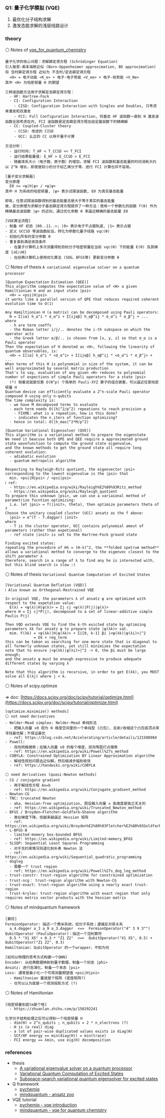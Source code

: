 ### Q1: 量子化学模拟 (VQE)

1. 最优化分子结构求解
2. 激发态能求解的浅层线路设计


### theory

⚪ Notes of [vqe_for_quantum_chemistry](https://www.mindspore.cn/mindquantum/docs/zh-CN/r0.8/vqe_for_quantum_chemistry.html)

```
量子化学的核心问题：求解薛定谔方程 (Schrödinger Equation)
引入玻恩-奥本海默近似 (Born-Oppenheimer approximation, BO approximation) 将 含时薛定谔方程 近似为 不含时/定态薛定谔方程
  <H> = 电子动能 <K_e> + 电子-电子势能 <V_ee> + 电子-核势能 <V_Ne>
其中 <H> 为哈密顿量 H 的期望

三种波函数方法用于求解定态薛定谔方程：
  - HF: Hartree-Fock
  - CI: Configuration Interaction
    - CISD: Configuration Interaction with Singles and Doubles, 只考虑单激发和双激发
    - FCI: Full Configuration Interaction, 将基态 HF 波函数一直到 N 激发波函数全部考虑在内, FCI 波函数是定态薛定谔方程在给定基函数下的精确解
  - CC: Coupled-Cluster theory
    - CCSD: 改进的 CISD
    - UCC: 幺正的 CC 以用于量子计算

方法分析：
  - 运行时间: T_HF < T_CCSD << T_FCI
  - 运行结果能量值: E_HF > E_CCSD > E_FCI
  - 随着体系大小（电子数、原子数）的增加，求解 FCI 波函数和基态能量的时间消耗大约以 2^N 增长，即使是较小的分子如乙烯分子等，进行 FCI 计算也并不容易。

[量子变分求解器]
变分原理
  E0 <= <ψ|H|ψ> / <ψ|ψ>
其中 H 为系统的哈密顿量, |ψ> 表示试探波函数, E0 为真实基态能量

即有，任意试探波函数得到的基态能量总是大于等于真实的基态能量
故，变分原理为求解分子基态薛定谔方程提供了一种方法：使用一个参数化的函数 f(θ) 作为精确基态波函数 |ψ> 的近似，通过优化参数 θ 来逼近精确的基态能量 E0

[VQE算法流程]
- 制备 HF 初态 |00..11..>; |0> 表示电子不占据轨道, |1> 表示占据
- 定义 UCCSD 等波函数拟设，转化为参数化量子线路 vqc(θ)
- 初始化所有的变分参数 θ
- 重复直到满足收敛条件
  - 在量子计算机上多次测量得到目标分子哈密顿量在当前 vqc(θ) 下的能量 E(θ) 及其梯度 {∂E/∂θ} 
  - 在经典计算机上使用优化算法 (SDG、BFGS等) 更新变分参数 θ
```

⚪ Notes of thesis `A variational eigenvalue solver on a quantum processor`

```
[Quantum Expectation Estimation (QEE)]
This algorithm computes the expectation value of <H> a given Hamiltionian H and an input state |psi>
  <H> = <psi|H|psi>
it works like a parallel version of QPE that reduces required coherent evolution time to O(1)

Any Hamiltionian H (a matrix) can be decomposed using Pauli operators:
  H = Σ[iα] h_α^i * σ_α^i + Σ[ijαβ] h_αβ^ij * σ_α^i * σ_β^j + ...
where 
  - h are term coeffs
  - the Roman letter i/j/.. denotes the i-th subspace on which the operator acts
  - the Greek letter α/β/.. is chosen from [x, y, z] so that σ_α is a Pauli operator
Then the expectation of H denoted as <H>, following the linearity of quantum observables, is:
  <H> = Σ[iα] h_α^i * <σ_α^i> + Σ[ijαβ] h_αβ^ij * <σ_α^i * σ_β^j> + ...
When terms of this H is polynomial in size of the system, it can be well arpproximated by several matrix production
That's to say, evaluation of any given <H> reduces to polynomial number of expections of simple Pauli operators for a state |psi>
  (*) 倒着说就是仅靠 O(N^p) 个简单的 Pauli-XYZ 算子的组合嵌套，可以逼近任意哈密顿量 H
Quantum device can efficiently evaluate a 2^n-scale Pauli operator composed H using only n-qubits
The time complexity is: 
  - we have M decomposed terms to evaluate
  - each term needs O(|h|^2/p^2) repeations to reach precision p
    - FIXME: what is a repeation, how is this done?
    - indicates the n_iters of function optimizing?
  - hence in total: O(|h_max|^2*M/p^2)

[Quantum Variational Eigensolver (QVE)]
This algorithm is a variational method to prepare the eigenstate
We need it beacuse both QPE and QEE require a approximated ground state wavefunction to compute the ground state eigenvalue,
and the known methods to get the ground state all require long coherent evolution:
  - adiabatic evolution
  - quantum metropolis algorithm

Respecting to Rayleigh-Ritz quotient, the eigenvector |psi> corresponding to the lowest eigenvalue is the |psi> that
  min. <psi|H|psi> / <psi|psi>
ℹ ref:
  - https://en.wikipedia.org/wiki/Rayleigh%E2%80%93Ritz_method
  - https://en.wikipedia.org/wiki/Rayleigh_quotient
To prepare this unknown |psi>, we can use a variaional method of parametrize fucntion optimizing:
  i.e. let |psi> = f(|init>, theta), then optimize parameters theta of f
Choose the unitary coupled cluster (UCC) ansatz as the f above:
  |psi> = e^(T - T.daggar) |init>
where 
  - T is the cluster operator, UCC contains polynomial amout of parameters (rather than expotienal)
  - ref state |init> is set to the Hartree-Fock ground state

Finding excited states:
repeating the procedure of Hλ = (H-λ)^2, the **folded spetrum method** allows a variational method to converge to the eigenvec closest to the shift parameter λ
therefore, search in a range of λ to find any he is interested with, but this blind search is slow :(
```

⚪ Notes of thesis `Variational Quantum Computation of Excited States`

```
[Variational Quantum Deflation (VQD)]
ℹ Also known as Orthogonal-Restrained VQE

In original VQE, the parameters λ of ansatz ψ are optimized with respect to the expetation value:
  E(λ) = <ψ(λ)|H|ψ(λ)> = Σj cj <ψ(λ)|P(j)|ψ(λ)>
where H = Σj cj*P(j), decomposed to a set of linear-additive simple Paulis P(j)

Then VQD extends VQE to find the k-th exicted state by optimzing parameters λk for ansatz ψ to prepare state |ψ(λk)> sat.
  mim. F(λk) = <ψ(λk)|H|ψ(λk)> + Σi[0, k-1] βi |<ψ(λk)|ψ(λi)>|^2
             = Ek + reg_term
this can be taken as searching for one more state that is diagonal to all formerly unknown states, yet still minimizes the expectation
note that to ensure |<ψ(λk)|ψ(λi)>|^2 -> 0, the βi must be large enough; 
and the ansatz ψ must be enough expressive to produce adequate different states by varying λ

Note that this algorithm is recursive, in order to get E(λk), you MUST solve all E(λj) where j < k.
```

⚪ Notes of scipy.optimze

=> doc: [https://docs.scipy.org/doc/scipy/tutorial/optimize.html](https://docs.scipy.org/doc/scipy/tutorial/optimize.html)

```
[optimize.minimize() methods]
⚪ not need derivatives
- Nelder-Mead simplex: Nelder-Mead 单纯形法
  - 把输入向量 x0 视为 N 维度空间里的一个单纯型 (凸包), 反射/收缩这个凸包各顶点来寻找最优解；不保证最优
  - ref: https://blog.csdn.net/Accelerating/article/details/121508984
- Powell: 
  - 双向网格搜索；在输入向量 x0 的每个维度，双向等距打点搜索
  - ref: https://en.wikipedia.org/wiki/Powell%27s_method
- COBYLA: Constrained Optimization BY Linear Approximation algorithm
  - 解线性规划问题去近似解，然后缩减步幅到收敛
  - ref: https://handwiki.org/wiki/COBYLA

⚪ need derivatives (quasi-Newton methods)
- CG / conjugate gradient
  - 用于解线性方程 Ax=b
  - ref: https://en.wikipedia.org/wiki/Conjugate_gradient_method 
- Newton-CG
- TNC: truncated Newton
  - aka. Hessian-free optimization, 假设输入向量 x 各维度是独立无关的
  - ref: https://en.wikipedia.org/wiki/Truncated_Newton_method
- BFGS / Broyden–Fletcher–Goldfarb–Shanno algorithm
  - 类似梯度下降，但越来越逼近 Hessian 矩阵
  - ref: https://en.wikipedia.org/wiki/Broyden%E2%80%93Fletcher%E2%80%93Goldfarb%E2%80%93Shanno_algorithm
- L-BFGS-B
  - limited-momery box-bounded BFGS
  - ref: https://en.wikipedia.org/wiki/Limited-memory_BFGS
- SLSQP: Sequential Least Squares Programming
  - 对于无约束情况将退化到朴素 Newton 法
  - ref: https://en.wikipedia.org/wiki/Sequential_quadratic_programming
- dogleg
  - 需要一个 trust region
  - ref: https://en.wikipedia.org/wiki/Powell%27s_dog_leg_method
- trust-constr: trust-region algorithm for constrained optimization
- trust-ncg： trust-region algorithm with Newton-CG
- trust-exact: trust-region algorithm using a nearly exact trust-region
- trust-krylov: trust-region algorithm with exact region that only requires matrix vector products with the hessian matrix
```

⚪ Notes of mindquantum framework

```
[算符]
FermionOperator: 描述一个费米系统，如分子系统；遵循反对易关系
  a_4.dagger a_3 a_9 a_3.dagger  <=>  FermionOperator("4^ 3 9 3^")
QubitOperator (PauliOperator)：描述一个泡利算符
  0.5 * "X1 X5" + 0.3 * "Z1 Z2"  <=>  QubitOperator("X1 X5", 0.5) + QubitOperator("Z1 Z2", 0.3)
Hamiltonian: QubitOperator 的一个wrapper，不知为何

[如何以物理的思考方式构建一个QNN]
Encoder: 从经典数据映射到量子数据，制备一个初态 |phi>
Ansatz: 进行态演化，制备一个末态 |psi>
Loss: 通常是最小化一个可观测量期望值 <psi|H|psi>
  - Hamiltonian 量就是个矩阵 (密度矩阵?)
  - 也可以认为就是一个观测投影方式 (?)
```

⚪ Notes of Hamiltonian

```
[哈密顿量到底tm是个啥]
  - https://zhuanlan.zhihu.com/p/150292241

化学分子结构处理之后可以得到一个哈密顿量 H
  - dim(H) = 2^n_qubits ; n_qubits = 2 * n_electrons (?)
  - H is (a real) diag
  - a lot of pair-wise duplicated values exists in diag(H)
  - SCF/HF energy == min(diag(H)) = min(trace)
  - FCI energy == λmin, use eig(H) decomposition
```


### references

- thesis
  - [A variational eigenvalue solver on a quantum processor](https://arxiv.org/abs/1304.3061)
  - [Variational Quantum Computation of Excited States](https://arxiv.org/abs/1805.08138)
  - [Subspace-search variational quantum eigensolver for excited states](https://arxiv.org/abs/1810.09434)
- Q framework
  - [pychemiq](https://pychemiq-tutorial.readthedocs.io/en/latest/index.html)
  - [mindquantum - ansatz zoo](https://gitee.com/mindspore/mindquantum/tree/research/ansatz_zoo)
- VQE tutorial
  - [pychemiq - vqe introduction](https://pychemiq-tutorial.readthedocs.io/en/latest/05theory/vqeintroduction.html)
  - [mindquantum - vqe for quantum chemistry](https://www.mindspore.cn/mindquantum/docs/zh-CN/r0.8/vqe_for_quantum_chemistry.html)
